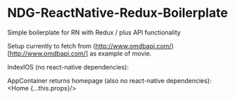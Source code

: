 # NDG-ReactNative-Redux-Boilerplate
Simple boilerplate for RN with Redux / plus API functionality

Setup currently to fetch from (http://www.omdbapi.com/)[http://www.omdbapi.com/] as example of movie.

IndexIOS (no react-native dependencies):
	<Provider store={store}>
		<AppContainer/>
	</Provider>
  
AppContainer returns homepage (also no react-native dependencies):
	<Home {...this.props}/>


